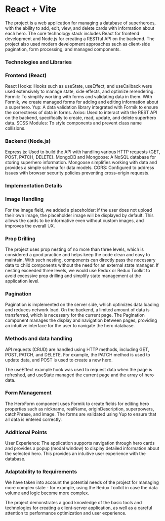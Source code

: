 # React + Vite

The project is a web application for managing a database of superheroes, with the ability to add, edit, view, and delete cards with information about each hero. The core technology stack includes React for frontend development and Node.js for creating a RESTful API on the backend. The project also used modern development approaches such as client-side pagination, form processing, and managed components.

### Technologies and Libraries

### Frontend (React)
React Hooks: Hooks such as useState, useEffect, and useCallback were used extensively to manage state, side effects, and optimize rerendering.
Formik: To simplify working with forms and validating data in them. With Formik, we create managed forms for adding and editing information about a superhero.
Yup: A data validation library integrated with Formik to ensure the correctness of data in forms.
Axios: Used to interact with the REST API on the backend, specifically to create, read, update, and delete superhero data.
SCSS Modules: To style components and prevent class name collisions.

### Backend (Node.js)
Express.js: Used to build the API with handling various HTTP requests (GET, POST, PATCH, DELETE).
MongoDB and Mongoose: A NoSQL database for storing superhero information. Mongoose simplifies working with data and provides a simple schema for data models.
CORS: Configured to address issues with browser security policies preventing cross-origin requests.

### Implementation Details

### Image Handling
For the image field, we added a placeholder: if the user does not upload their own image, the placeholder image will be displayed by default. This allows the cards to be informative even without custom images, and improves the overall UX.

### Prop Drilling
The project uses prop nesting of no more than three levels, which is considered a good practice and helps keep the code clean and easy to maintain. With such nesting, components can directly pass the necessary data to child components without the need for an external state manager.
If nesting exceeded three levels, we would use Redux or Redux Toolkit to avoid excessive prop drilling and simplify state management at the application level.

### Pagination
Pagination is implemented on the server side, which optimizes data loading and reduces network load. On the backend, a limited amount of data is transferred, which is necessary for the current page. The Pagination component manages the display and navigation between pages, providing an intuitive interface for the user to navigate the hero database.

### Methods and data handling
API requests (CRUD) are handled using HTTP methods, including GET, POST, PATCH, and DELETE. For example, the PATCH method is used to update data, and POST is used to create a new hero.

The useEffect example hook was used to request data when the page is refreshed, and useState managed the current page and the array of hero data.

### Form Management
The HeroForm component uses Formik to create fields for editing hero properties such as nickname, realName, originDescription, superpowers, catchPhrase, and image. The forms are validated using Yup to ensure that all data is entered correctly.

### Additional Points
User Experience: The application supports navigation through hero cards and provides a popup (modal window) to display detailed information about the selected hero. This provides an intuitive user experience with the database.

### Adaptability to Requirements
We have taken into account the potential needs of the project for managing more complex state - for example, using the Redux Toolkit in case the data volume and logic become more complex.

The project demonstrates a good knowledge of the basic tools and technologies for creating a client-server application, as well as a careful attention to performance optimization and user experience.
